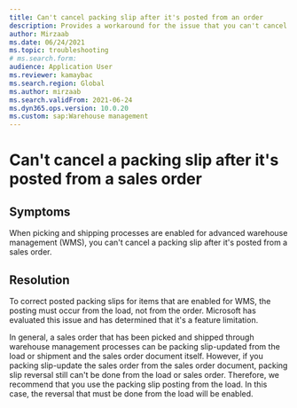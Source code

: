 ```yaml
---
title: Can't cancel packing slip after it's posted from an order
description: Provides a workaround for the issue that you can't cancel a posted packing slip when picking and shipping processes are enabled for WMS.
author: Mirzaab
ms.date: 06/24/2021
ms.topic: troubleshooting
# ms.search.form:
audience: Application User
ms.reviewer: kamaybac 
ms.search.region: Global
ms.author: mirzaab
ms.search.validFrom: 2021-06-24
ms.dyn365.ops.version: 10.0.20
ms.custom: sap:Warehouse management
---
```


# Can't cancel a packing slip after it's posted from a sales order

## Symptoms

When picking and shipping processes are enabled for advanced warehouse management (WMS), you can't cancel a packing slip after it's posted from a sales order.

## Resolution

To correct posted packing slips for items that are enabled for WMS, the posting must occur from the load, not from the order. Microsoft has evaluated this issue and has determined that it's a feature limitation.

In general, a sales order that has been picked and shipped through warehouse management processes can be packing slip-updated from the load or shipment and the sales order document itself. However, if you packing slip-update the sales order from the sales order document, packing slip reversal still can't be done from the load or sales order. Therefore, we recommend that you use the packing slip posting from the load. In this case, the reversal that must be done from the load will be enabled.
